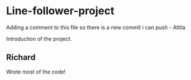 # Line-follower-project


Adding a comment to this file so there is a new commit i can push - Attila


Introduction of the project.
## Richard
Wrote most of the code!

